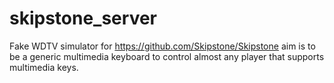 # skipstone_server

Fake WDTV simulator for https://github.com/Skipstone/Skipstone
aim is to be a generic multimedia keyboard to control almost any
player that supports multimedia keys.
